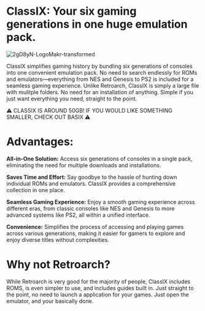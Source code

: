 # ClassIX: Your six gaming generations in one huge emulation pack.
![2gD8yN-LogoMakr-transformed](https://github.com/goooofie/ClassIX/assets/120129825/9bb31d5d-3380-4001-9751-de88e6b0a647)

ClassIX simplifies gaming history by bundling six generations of consoles into one convenient emulation pack. No need to search endlessly for ROMs and emulators—everything from NES and Genesis to PS2 is included for a seamless gaming experience. Unlike Retroarch, ClassIX is simply a large file with mulitple folders. No need for an installation of anything. Simple if you just want everything you need, straight to the point.

⚠️ CLASSIX IS AROUND 50GB! IF YOU WOULD LIKE SOMETHING SMALLER, CHECK OUT BASIX ⚠️

# Advantages:
**All-in-One Solution:** Access six generations of consoles in a single pack, eliminating the need for multiple downloads and installations.

**Saves Time and Effort:** Say goodbye to the hassle of hunting down individual ROMs and emulators. ClassIX provides a comprehensive collection in one place.

**Seamless Gaming Experience:** Enjoy a smooth gaming experience across different eras, from classic consoles like NES and Genesis to more advanced systems like PS2, all within a unified interface.

**Convenience:** Simplifies the process of accessing and playing games across various generations, making it easier for gamers to explore and enjoy diverse titles without complexities.

# Why not Retroarch?
While Retroarch is very good for the majority of people, ClassIX includes ROMS, is even simpler to use, and includes guides built in. Just straight to the point, no need to launch a application for your games. Just open the emulator, and your basically done.

